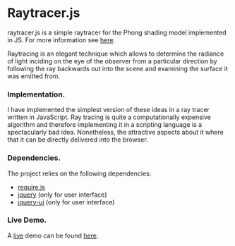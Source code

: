 Raytracer.js
============

raytracer.js is a simple raytracer for the Phong shading model implemented in JS. For more information see [here](http://www.christophschuette.com/blog/?p=134).

Raytracing is an elegant technique which allows to determine the radiance of light inciding on the eye of the observer from a particular direction by following the ray backwards out into the scene and examining the surface it was emitted from.

### Implementation. ###
I have implemented the simplest version of these ideas in a ray tracer written in JavaScript. Ray tracing is quite a computationally expensive algorithm and therefore implementing it in a scripting language is a spectacularly bad idea. Nonetheless, the attractive aspects about it where that it can be directly delivered into the browser.

### Dependencies. ###
The project relies on the following dependencies:
* [require.js](http://requirejs.org/)
* [jquery](http://jquery.com/) (only for user interface)
* [jquery-ui](http://jqueryui.com/) (only for user interface)

### Live Demo. ###
A [live](http://www.christophschuette.com/playground/raytracer/) demo can be found [here](http://www.christophschuette.com/playground/raytracer/).
